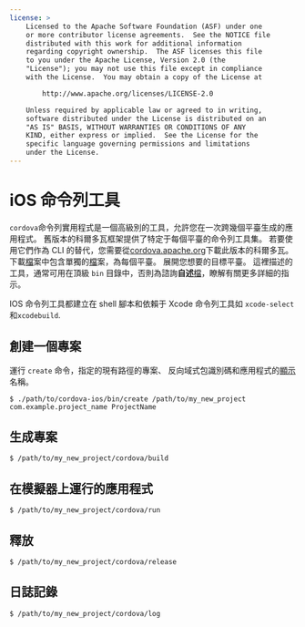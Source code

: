 ```yaml
---
license: >
    Licensed to the Apache Software Foundation (ASF) under one
    or more contributor license agreements.  See the NOTICE file
    distributed with this work for additional information
    regarding copyright ownership.  The ASF licenses this file
    to you under the Apache License, Version 2.0 (the
    "License"); you may not use this file except in compliance
    with the License.  You may obtain a copy of the License at

        http://www.apache.org/licenses/LICENSE-2.0

    Unless required by applicable law or agreed to in writing,
    software distributed under the License is distributed on an
    "AS IS" BASIS, WITHOUT WARRANTIES OR CONDITIONS OF ANY
    KIND, either express or implied.  See the License for the
    specific language governing permissions and limitations
    under the License.
---
```


# iOS 命令列工具

`cordova`命令列實用程式是一個高級別的工具，允許您在一次跨幾個平臺生成的應用程式。 舊版本的科爾多瓦框架提供了特定于每個平臺的命令列工具集。 若要使用它們作為 CLI 的替代，您需要從[cordova.apache.org][1]下載此版本的科爾多瓦。 下載<a href="../../../cordova/file/fileobj/fileobj.html">檔</a>案中包含單獨的<a href="../../../cordova/file/fileobj/fileobj.html">檔</a>案，為每個平臺。 展開您想要的目標平臺。 這裡描述的工具，通常可用在頂級 `bin` 目錄中，否則為諮詢**自述**<a href="../../../cordova/file/fileobj/fileobj.html">檔</a>，瞭解有關更多詳細的指示。

 [1]: http://cordova.apache.org

IOS 命令列工具都建立在 shell 腳本和依賴于 Xcode 命令列工具如 `xcode-select` 和`xcodebuild`.

## 創建一個專案

運行 `create` 命令，指定的現有路徑的專案、 反向域式包識別碼和應用程式的<a href="../../../cordova/inappbrowser/inappbrowser.html">顯示</a>名稱。

    $ ./path/to/cordova-ios/bin/create /path/to/my_new_project com.example.project_name ProjectName
    

## 生成專案

    $ /path/to/my_new_project/cordova/build
    

## 在模擬器上運行的應用程式

    $ /path/to/my_new_project/cordova/run
    

## 釋放

    $ /path/to/my_new_project/cordova/release
    

## 日誌記錄

    $ /path/to/my_new_project/cordova/log